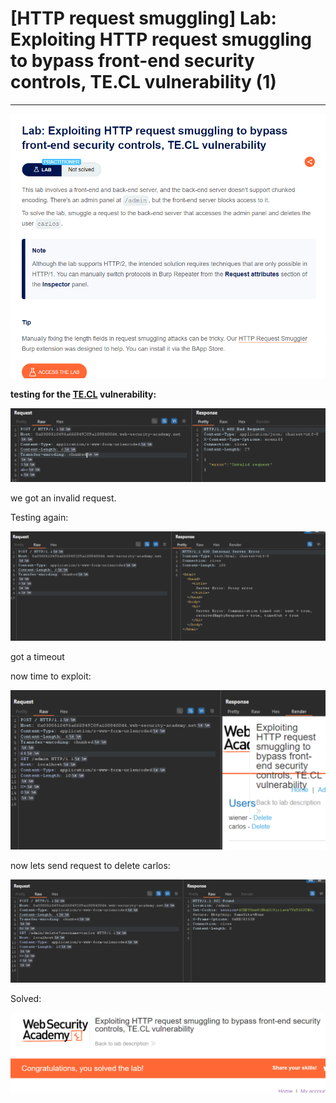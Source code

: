 # [HTTP request smuggling] Lab: Exploiting HTTP request smuggling to bypass front-end security controls, TE.CL vulnerability (1)

---

![Untitled](%5BHTTP%20request%20smuggling%5D%20Lab%20Exploiting%20HTTP%20reque%2006aae3af2d8d468e97e6eabe3c81f3e6/Untitled.png)

**testing for the [TE.CL](http://TE.CL) vulnerability:** 

![Untitled](%5BHTTP%20request%20smuggling%5D%20Lab%20Exploiting%20HTTP%20reque%2006aae3af2d8d468e97e6eabe3c81f3e6/Untitled%201.png)

we got an invalid request. 

Testing again: 

![Untitled](%5BHTTP%20request%20smuggling%5D%20Lab%20Exploiting%20HTTP%20reque%2006aae3af2d8d468e97e6eabe3c81f3e6/Untitled%202.png)

got a timeout

now time to exploit: 

![Untitled](%5BHTTP%20request%20smuggling%5D%20Lab%20Exploiting%20HTTP%20reque%2006aae3af2d8d468e97e6eabe3c81f3e6/Untitled%203.png)

now lets send request to delete carlos: 

![Untitled](%5BHTTP%20request%20smuggling%5D%20Lab%20Exploiting%20HTTP%20reque%2006aae3af2d8d468e97e6eabe3c81f3e6/Untitled%204.png)

Solved: 

![Untitled](%5BHTTP%20request%20smuggling%5D%20Lab%20Exploiting%20HTTP%20reque%2006aae3af2d8d468e97e6eabe3c81f3e6/Untitled%205.png)